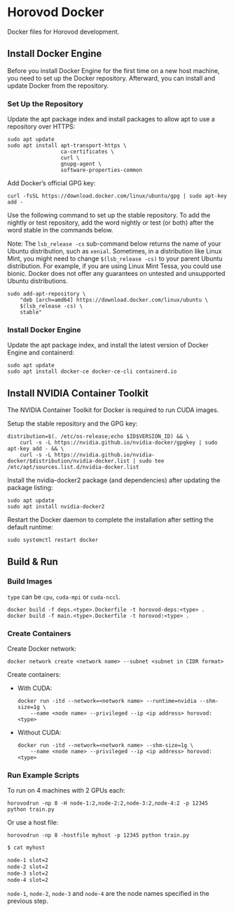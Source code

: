 # Horovod Docker

Docker files for Horovod development.

## Install Docker Engine

Before you install Docker Engine for the first time on a new host machine, you need to set up the Docker repository. Afterward, you can install and update Docker from the repository.

### Set Up the Repository

Update the apt package index and install packages to allow apt to use a repository over HTTPS:

```
sudo apt update
sudo apt install apt-transport-https \
                 ca-certificates \
                 curl \
                 gnupg-agent \
                 software-properties-common
```

Add Docker’s official GPG key:

```
curl -fsSL https://download.docker.com/linux/ubuntu/gpg | sudo apt-key add -
```

Use the following command to set up the stable repository. To add the nightly or test repository, add the word nightly or test (or both) after the word stable in the commands below.

Note: The `lsb_release -cs` sub-command below returns the name of your Ubuntu distribution, such as `xenial`. Sometimes, in a distribution like Linux Mint, you might need to change `$(lsb_release -cs)` to your parent Ubuntu distribution. For example, if you are using Linux Mint Tessa, you could use bionic. Docker does not offer any guarantees on untested and unsupported Ubuntu distributions.

```
sudo add-apt-repository \
    "deb [arch=amd64] https://download.docker.com/linux/ubuntu \
    $(lsb_release -cs) \
    stable"
```

### Install Docker Engine

Update the apt package index, and install the latest version of Docker Engine and containerd:

```
sudo apt update
sudo apt install docker-ce docker-ce-cli containerd.io
```

## Install NVIDIA Container Toolkit

The NVIDIA Container Toolkit for Docker is required to run CUDA images.

Setup the stable repository and the GPG key:

```
distribution=$(. /etc/os-release;echo $ID$VERSION_ID) && \
    curl -s -L https://nvidia.github.io/nvidia-docker/gpgkey | sudo apt-key add - && \
    curl -s -L https://nvidia.github.io/nvidia-docker/$distribution/nvidia-docker.list | sudo tee /etc/apt/sources.list.d/nvidia-docker.list
```

Install the nvidia-docker2 package (and dependencies) after updating the package listing:

```
sudo apt update
sudo apt install nvidia-docker2
```

Restart the Docker daemon to complete the installation after setting the default runtime:

```
sudo systemctl restart docker
```

## Build & Run

### Build Images

`type` can be `cpu`, `cuda-mpi` or `cuda-nccl`.

```
docker build -f deps.<type>.Dockerfile -t horovod-deps:<type> .
docker build -f main.<type>.Dockerfile -t horovod:<type> .
```

### Create Containers

Create Docker network:

```
docker network create <network name> --subnet <subnet in CIDR format>
```

Create containers:

- With CUDA:

    ```
    docker run -itd --network=<network name> --runtime=nvidia --shm-size=1g \
        --name <node name> --privileged --ip <ip address> horovod:<type>
    ```

- Without CUDA:

    ```
    docker run -itd --network=<network name> --shm-size=1g \
        --name <node name> --privileged --ip <ip address> horovod:<type>
    ```

### Run Example Scripts 

To run on 4 machines with 2 GPUs each:

```
horovodrun -np 8 -H node-1:2,node-2:2,node-3:2,node-4:2 -p 12345 python train.py
```

Or use a host file:

```
horovodrun -np 8 -hostfile myhost -p 12345 python train.py
```

```sh
$ cat myhost

node-1 slot=2
node-2 slot=2
node-3 slot=2
node-4 slot=2
```

`node-1`, `node-2`, `node-3` and `node-4` are the node names specified in the previous step.
